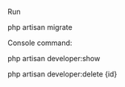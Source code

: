 Run  

php artisan migrate

Console command:

php artisan developer:show

php artisan developer:delete {id}